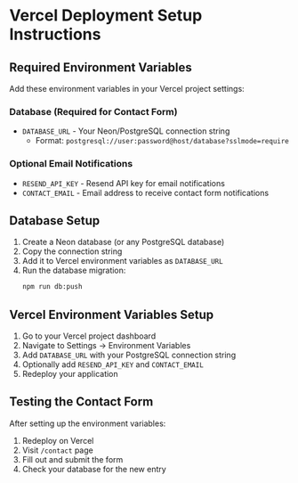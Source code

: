 # Vercel Deployment Setup Instructions

## Required Environment Variables

Add these environment variables in your Vercel project settings:

### Database (Required for Contact Form)
- `DATABASE_URL` - Your Neon/PostgreSQL connection string
  - Format: `postgresql://user:password@host/database?sslmode=require`

### Optional Email Notifications
- `RESEND_API_KEY` - Resend API key for email notifications
- `CONTACT_EMAIL` - Email address to receive contact form notifications

## Database Setup

1. Create a Neon database (or any PostgreSQL database)
2. Copy the connection string
3. Add it to Vercel environment variables as `DATABASE_URL`
4. Run the database migration:
   ```bash
   npm run db:push
   ```

## Vercel Environment Variables Setup

1. Go to your Vercel project dashboard
2. Navigate to Settings → Environment Variables
3. Add `DATABASE_URL` with your PostgreSQL connection string
4. Optionally add `RESEND_API_KEY` and `CONTACT_EMAIL`
5. Redeploy your application

## Testing the Contact Form

After setting up the environment variables:
1. Redeploy on Vercel
2. Visit `/contact` page
3. Fill out and submit the form
4. Check your database for the new entry
